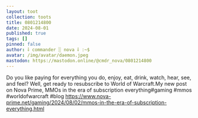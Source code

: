 ```yaml
---
layout: toot
collection: toots
title: 0801214800
date: 2024-08-01
published: true
tags: []
pinned: false
author: ⸸ commander ░ nova ⸸ :~$
avatar: /img/avatar/daemon.jpeg
mastodon: https://mastodon.online/@cmdr_nova/0801214800
---
```


Do you like paying for everything you do, enjoy, eat, drink, watch, hear, see, and feel? Well, get ready to resubscribe to World of Warcraft.My new post on Nova Prime, MMOs in the era of subscription everything#gaming #mmos #worldofwarcraft #blog https://www.nova-prime.net/gaming/2024/08/02/mmos-in-the-era-of-subscription-everything.html
